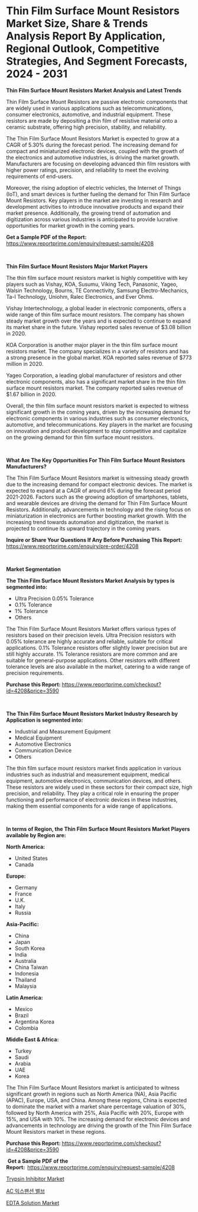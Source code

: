 <p><h1>Thin Film Surface Mount Resistors Market Size, Share & Trends Analysis Report By Application, Regional Outlook, Competitive Strategies, And Segment Forecasts, 2024 - 2031</h1></p><p><strong>Thin Film Surface Mount Resistors Market Analysis and Latest Trends</strong></p>
<p><p>Thin Film Surface Mount Resistors are passive electronic components that are widely used in various applications such as telecommunications, consumer electronics, automotive, and industrial equipment. These resistors are made by depositing a thin film of resistive material onto a ceramic substrate, offering high precision, stability, and reliability.</p><p>The Thin Film Surface Mount Resistors Market is expected to grow at a CAGR of 5.30% during the forecast period. The increasing demand for compact and miniaturized electronic devices, coupled with the growth of the electronics and automotive industries, is driving the market growth. Manufacturers are focusing on developing advanced thin film resistors with higher power ratings, precision, and reliability to meet the evolving requirements of end-users.</p><p>Moreover, the rising adoption of electric vehicles, the Internet of Things (IoT), and smart devices is further fueling the demand for Thin Film Surface Mount Resistors. Key players in the market are investing in research and development activities to introduce innovative products and expand their market presence. Additionally, the growing trend of automation and digitization across various industries is anticipated to provide lucrative opportunities for market growth in the coming years.</p></p>
<p><strong>Get a Sample PDF of the Report:&nbsp;</strong> <a href="https://www.reportprime.com/enquiry/request-sample/4208">https://www.reportprime.com/enquiry/request-sample/4208</a></p>
<p>&nbsp;</p>
<p><strong>Thin Film Surface Mount Resistors Major Market Players</strong></p>
<p><p>The thin film surface mount resistors market is highly competitive with key players such as Vishay, KOA, Susumu, Viking Tech, Panasonic, Yageo, Walsin Technology, Bourns, TE Connectivity, Samsung Electro-Mechanics, Ta-I Technology, Uniohm, Ralec Electronics, and Ever Ohms. </p><p>Vishay Intertechnology, a global leader in electronic components, offers a wide range of thin film surface mount resistors. The company has shown steady market growth over the years and is expected to continue to expand its market share in the future. Vishay reported sales revenue of $3.08 billion in 2020.</p><p>KOA Corporation is another major player in the thin film surface mount resistors market. The company specializes in a variety of resistors and has a strong presence in the global market. KOA reported sales revenue of $773 million in 2020.</p><p>Yageo Corporation, a leading global manufacturer of resistors and other electronic components, also has a significant market share in the thin film surface mount resistors market. The company reported sales revenue of $1.67 billion in 2020.</p><p>Overall, the thin film surface mount resistors market is expected to witness significant growth in the coming years, driven by the increasing demand for electronic components in various industries such as consumer electronics, automotive, and telecommunications. Key players in the market are focusing on innovation and product development to stay competitive and capitalize on the growing demand for thin film surface mount resistors.</p></p>
<p>&nbsp;</p>
<p><strong>What Are The Key Opportunities For Thin Film Surface Mount Resistors Manufacturers?</strong></p>
<p><p>The Thin Film Surface Mount Resistors market is witnessing steady growth due to the increasing demand for compact electronic devices. The market is expected to expand at a CAGR of around 6% during the forecast period 2021-2026. Factors such as the growing adoption of smartphones, tablets, and wearable devices are driving the demand for Thin Film Surface Mount Resistors. Additionally, advancements in technology and the rising focus on miniaturization in electronics are further boosting market growth. With the increasing trend towards automation and digitization, the market is projected to continue its upward trajectory in the coming years.</p></p>
<p><strong>Inquire or Share Your Questions If Any Before Purchasing This Report:</strong> <a href="https://www.reportprime.com/enquiry/pre-order/4208">https://www.reportprime.com/enquiry/pre-order/4208</a></p>
<p>&nbsp;</p>
<p><strong>Market Segmentation</strong></p>
<p><strong>The Thin Film Surface Mount Resistors Market Analysis by types is segmented into:</strong></p>
<p><ul><li>Ultra Precision 0.05% Tolerance</li><li>0.1% Tolerance</li><li>1% Tolerance</li><li>Others</li></ul></p>
<p><p>The Thin Film Surface Mount Resistors Market offers various types of resistors based on their precision levels. Ultra Precision resistors with 0.05% tolerance are highly accurate and reliable, suitable for critical applications. 0.1% Tolerance resistors offer slightly lower precision but are still highly accurate. 1% Tolerance resistors are more common and are suitable for general-purpose applications. Other resistors with different tolerance levels are also available in the market, catering to a wide range of precision requirements.</p></p>
<p><strong>Purchase this Report:&nbsp;</strong><a href="https://www.reportprime.com/checkout?id=4208&price=3590">https://www.reportprime.com/checkout?id=4208&price=3590</a></p>
<p>&nbsp;</p>
<p><strong>The Thin Film Surface Mount Resistors Market Industry Research by Application is segmented into:</strong></p>
<p><ul><li>Industrial and Measurement Equipment</li><li>Medical Equipment</li><li>Automotive Electronics</li><li>Communication Device</li><li>Others</li></ul></p>
<p><p>The thin film surface mount resistors market finds application in various industries such as industrial and measurement equipment, medical equipment, automotive electronics, communication devices, and others. These resistors are widely used in these sectors for their compact size, high precision, and reliability. They play a critical role in ensuring the proper functioning and performance of electronic devices in these industries, making them essential components for a wide range of applications.</p></p>
<p>&nbsp;</p>
<p><strong>In terms of Region, the Thin Film Surface Mount Resistors Market Players available by Region are:</strong></p>
<p>
    <p> <strong> North America: </strong>
        <ul>
            <li>United States</li>
            <li>Canada</li>
        </ul>
        </p> 
    <p> <strong> Europe: </strong>
        <ul>
            <li>Germany</li>
            <li>France</li>
            <li>U.K.</li>
            <li>Italy</li>
            <li>Russia</li>
        </ul>
        </p> 
    <p> <strong> Asia-Pacific: </strong>
        <ul>
            <li>China</li>
            <li>Japan</li>
            <li>South Korea</li>
            <li>India</li>
            <li>Australia</li>
            <li>China Taiwan</li>
            <li>Indonesia</li>
            <li>Thailand</li>
            <li>Malaysia</li>
        </ul>
        </p> 
    <p> <strong> Latin America: </strong>
        <ul>
            <li>Mexico</li>
            <li>Brazil</li>
            <li>Argentina Korea</li>
            <li>Colombia</li>
        </ul>
        </p> 
    <p> <strong> Middle East & Africa: </strong>
        <ul>
            <li>Turkey</li>
            <li>Saudi</li>
            <li>Arabia</li>
            <li>UAE</li>
            <li>Korea</li>
        </ul>
    </p>
    </p>
<p><p>The Thin Film Surface Mount Resistors market is anticipated to witness significant growth in regions such as North America (NA), Asia Pacific (APAC), Europe, USA, and China. Among these regions, China is expected to dominate the market with a market share percentage valuation of 30%, followed by North America with 25%, Asia Pacific with 20%, Europe with 15%, and USA with 10%. The increasing demand for electronic devices and advancements in technology are driving the growth of the Thin Film Surface Mount Resistors market in these regions.</p></p>
<p><strong>Purchase this Report: </strong><a href="https://www.reportprime.com/checkout?id=4208&price=3590">https://www.reportprime.com/checkout?id=4208&price=3590</a></p>
<p>&nbsp;<strong>Get a Sample PDF of the Report:&nbsp;&nbsp;</strong><a href="https://www.reportprime.com/enquiry/request-sample/4208">https://www.reportprime.com/enquiry/request-sample/4208</a></p>
<p><strong></strong></p>
<p><p><a href="https://pretty-mail-caf.notion.site/Trypsin-Inhibitor-Market-Size-2024-2031-Global-Industrial-Analysis-Key-Geographical-Regions-Mark-a6188a3ee40143b3aef8cc03fc10b4b8">Trypsin Inhibitor Market</a></p><p><a href="https://medium.com/@hugofirst44/%EC%97%90%EC%96%B4%EC%BB%A8-%ED%8C%BD%EC%B0%BD-%EB%B0%B8%EB%B8%8C-%EC%8B%9C%EC%9E%A5-%EB%B6%84%EC%84%9D-%EB%B0%8F-2024%EB%85%84%EB%B6%80%ED%84%B0-2031%EB%85%84%EA%B9%8C%EC%A7%80-%EC%98%88%EC%83%81%EB%90%98%EB%8A%94-%ED%81%AC%EA%B8%B0-%EC%98%88%EC%B8%A1-9a4b48831596">AC 익스팬션 밸브</a></p><p><a href="https://full-wildebeest-80b.notion.site/Global-EDTA-Solution-Market-Size-and-Market-Trends-Insights-and-Projections-from-2024-to-2031-3809f19211194f7ca4c42d29a722ff1f">EDTA Solution Market</a></p></p>